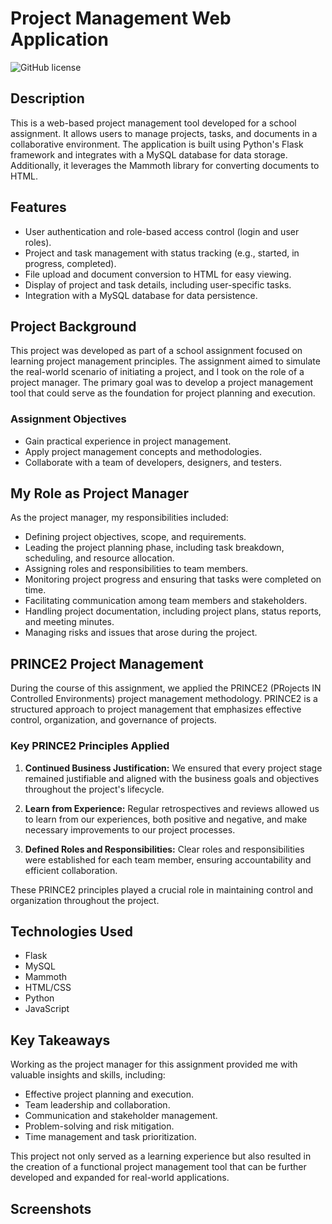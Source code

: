# Project Management Web Application

![GitHub license](https://img.shields.io/badge/license-MIT-blue.svg)

## Description

This is a web-based project management tool developed for a school assignment. It allows users to manage projects, tasks, and documents in a collaborative environment. The application is built using Python's Flask framework and integrates with a MySQL database for data storage. Additionally, it leverages the Mammoth library for converting documents to HTML.

## Features

- User authentication and role-based access control (login and user roles).
- Project and task management with status tracking (e.g., started, in progress, completed).
- File upload and document conversion to HTML for easy viewing.
- Display of project and task details, including user-specific tasks.
- Integration with a MySQL database for data persistence.


## Project Background

This project was developed as part of a school assignment focused on learning project management principles. The assignment aimed to simulate the real-world scenario of initiating a project, and I took on the role of a project manager. The primary goal was to develop a project management tool that could serve as the foundation for project planning and execution.

### Assignment Objectives

- Gain practical experience in project management.
- Apply project management concepts and methodologies.
- Collaborate with a team of developers, designers, and testers.


## My Role as Project Manager

As the project manager, my responsibilities included:

- Defining project objectives, scope, and requirements.
- Leading the project planning phase, including task breakdown, scheduling, and resource allocation.
- Assigning roles and responsibilities to team members.
- Monitoring project progress and ensuring that tasks were completed on time.
- Facilitating communication among team members and stakeholders.
- Handling project documentation, including project plans, status reports, and meeting minutes.
- Managing risks and issues that arose during the project.



## PRINCE2 Project Management

During the course of this assignment, we applied the PRINCE2 (PRojects IN Controlled Environments) project management methodology. PRINCE2 is a structured approach to project management that emphasizes effective control, organization, and governance of projects.

### Key PRINCE2 Principles Applied

1. **Continued Business Justification:** We ensured that every project stage remained justifiable and aligned with the business goals and objectives throughout the project's lifecycle.

2. **Learn from Experience:** Regular retrospectives and reviews allowed us to learn from our experiences, both positive and negative, and make necessary improvements to our project processes.

3. **Defined Roles and Responsibilities:** Clear roles and responsibilities were established for each team member, ensuring accountability and efficient collaboration.


These PRINCE2 principles played a crucial role in maintaining control and organization throughout the project.
## Technologies Used
- Flask
- MySQL
- Mammoth
- HTML/CSS
- Python
- JavaScript

## Key Takeaways

Working as the project manager for this assignment provided me with valuable insights and skills, including:

- Effective project planning and execution.
- Team leadership and collaboration.
- Communication and stakeholder management.
- Problem-solving and risk mitigation.
- Time management and task prioritization.

This project not only served as a learning experience but also resulted in the creation of a functional project management tool that can be further developed and expanded for real-world applications.

## Screenshots

